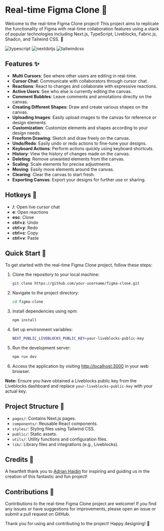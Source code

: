 # Real-time Figma Clone 🎨

Welcome to the real-time Figma Clone project! This project aims to replicate the functionality of Figma with real-time collaboration features using a stack of popular technologies including Next.js, TypeScript, Liveblocks, Fabric.js, Shadcn, and Tailwind CSS. 🚀

  <div>
    <img src="https://img.shields.io/badge/-TypeScript-black?style=for-the-badge&logoColor=white&logo=typescript&color=3178C6" alt="typescript" />
    <img src="https://img.shields.io/badge/-Next_JS-black?style=for-the-badge&logoColor=white&logo=nextdotjs&color=000000" alt="nextdotjs" />
    <img src="https://img.shields.io/badge/-Tailwind_CSS-black?style=for-the-badge&logoColor=white&logo=tailwindcss&color=06B6D4" alt="tailwindcss" />
  </div>

## Features ✨

- **Multi Cursors**: See where other users are editing in real-time.
- **Cursor Chat**: Communicate with collaborators through cursor chat.
- **Reactions**: React to changes and collaborate with expressive reactions.
- **Active Users**: See who else is currently editing the canvas.
- **Comment Bubbles**: Leave comments and annotations directly on the canvas.
- **Creating Different Shapes**: Draw and create various shapes on the canvas.
- **Uploading Images**: Easily upload images to the canvas for reference or design elements.
- **Customization**: Customize elements and shapes according to your design needs.
- **Freeform Drawing**: Sketch and draw freely on the canvas.
- **Undo/Redo**: Easily undo or redo actions to fine-tune your designs.
- **Keyboard Actions**: Perform actions quickly using keyboard shortcuts.
- **History**: View the history of changes made on the canvas.
- **Deleting**: Remove unwanted elements from the canvas.
- **Scaling**: Scale elements for precise adjustments.
- **Moving**: Easily move elements around the canvas.
- **Clearing**: Clear the canvas to start fresh.
- **Exporting Canvas**: Export your designs for further use or sharing.

## Hotkeys 🎹

- **/**: Open live cursor chat
- **e**: Open reactions
- **esc**: Close
- **ctrl+z**: Undo
- **ctrl+y**: Redo
- **ctrl+c**: Copy
- **ctrl+v**: Paste


## Quick Start 🚀

To get started with the real-time Figma Clone project, follow these steps:

1. Clone the repository to your local machine:

    ```bash
    git clone https://github.com/your-username/figma-clone.git
    ```

2. Navigate to the project directory:

    ```bash
    cd figma-clone
    ```

3. Install dependencies using npm:

    ```bash
    npm install
    ```

4. Set up environment variables:

    ```bash
    NEXT_PUBLIC_LIVEBLOCKS_PUBLIC_KEY=your-liveblocks-public-key
    ```

5. Run the development server:

    ```bash
    npm run dev
    ```

6. Access the application by visiting [http://localhost:3000](http://localhost:3000) in your web browser.

**Note:** Ensure you have obtained a Liveblocks public key from the Liveblocks dashboard and replace `your-liveblocks-public-key` with your actual key.

## Project Structure 📂

- `pages/`: Contains Next.js pages.
- `components/`: Reusable React components.
- `styles/`: Styling files using Tailwind CSS.
- `public/`: Static assets.
- `utils/`: Utility functions and configuration files.
- `lib/`: Library files and integrations (e.g., Liveblocks).

## Credits 🙌

A heartfelt thank you to [Adrian Hajdin](https://github.com/adrianhajdin) for inspiring and guiding us in the creation of this fantastic and fun project!

## Contributions 🌟

Contributions to the real-time Figma Clone project are welcome! If you find any issues or have suggestions for improvements, please open an issue or submit a pull request on GitHub.

Thank you for using and contributing to the project! Happy designing! 🎉